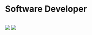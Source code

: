 # Software Developer

<br />
<a href="https://www.linkedin.com/in/mtlh/" target="_blank"><img src="https://img.shields.io/badge/LinkedIn-0077B5?style=for-the-badge&logo=linkedin&logoColor=white"></a>
<a href="https://mtlh.dev" target="_blank"><img src="https://img.shields.io/badge/Portfolio-0A0A0A?style=for-the-badge&logo=dev.to&logoColor=white"></a> 

